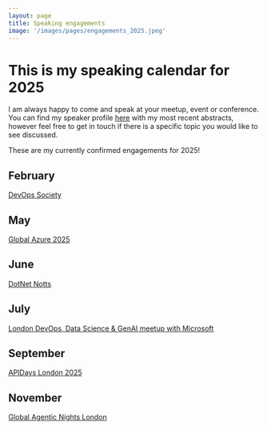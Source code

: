 ```yaml
---
layout: page
title: Speaking engagements
image: '/images/pages/engagements_2025.jpeg'
---
```


# This is my speaking calendar for 2025
I am always happy to come and speak at your meetup, event or conference.  
You can find my speaker profile [here](https://sessionize.com/matteoemili) with my most recent abstracts, however feel free to get in touch if there is a specific topic you would like to see discussed.  

These are my currently confirmed engagements for 2025!

February
---
[DevOps Society](https://www.meetup.com/devops-society/events/305606581/)  

May
---
[Global Azure 2025](https://www.meetup.com/microsoft-azure-community/events/303034158/)  

June
---
[DotNet Notts](https://www.meetup.com/dotnetnotts/events/)  

July
---
[London DevOps, Data Science & GenAI meetup with Microsoft](https://developer.microsoft.com/en-us/reactor/events/26079/)

September
---
[APIDays London 2025](https://www.apidays.global/events/london#agenda)

November
---
[Global Agentic Nights London](https://globalai.community/chapters/london/)